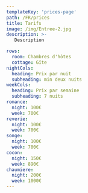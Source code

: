 ```yaml
---
templateKey: 'prices-page'
path: /FR/prices
title: Tarifs
image: /img/Entree-2.jpg
description: >-
   Description

rows:
  room: Chambres d'hôtes
  cottage: Gîte
nightCols:
  heading: Prix par nuit
  subheading: min deux nuits
weekCols:
  heading: Prix par semaine
  subheading: 7 nuits
romance:
  night: 100€
  week: 700€
reverie:
  night: 100€
  week: 700€
songe:
  night: 100€
  week: 700€
cocon:
  night: 150€
  week: 890€
chaumiere:
  night: 200€
  week: 1000€
---
```

